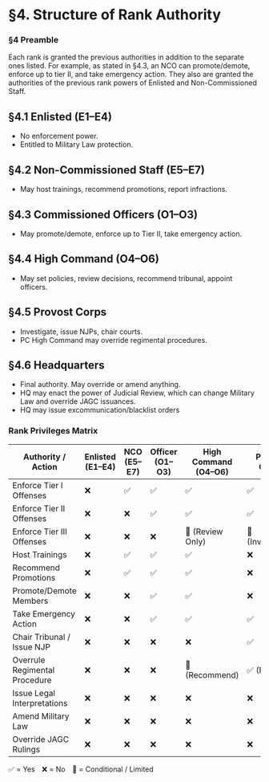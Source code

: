 # §4. Structure of Rank Authority

### §4 Preamble
Each rank is granted the previous authorities in addition to the separate ones listed. For example, as stated in §4.3,
an NCO can promote/demote, enforce up to tier II, and take emergency action. They also are granted the authorities of the previous
rank powers of Enlisted and Non-Commissioned Staff.

## §4.1 Enlisted (E1–E4)
- No enforcement power.
- Entitled to Military Law protection.

## §4.2 Non-Commissioned Staff (E5–E7)
- May host trainings, recommend promotions, report infractions.

## §4.3 Commissioned Officers (O1–O3)
- May promote/demote, enforce up to Tier II, take emergency action.

## §4.4 High Command (O4–O6)
- May set policies, review decisions, recommend tribunal, appoint officers.

## §4.5 Provost Corps
- Investigate, issue NJPs, chair courts.
- PC High Command may override regimental procedures.

## §4.6 Headquarters
- Final authority. May override or amend anything.
- HQ may enact the power of Judicial Review, which can change Military Law and override JAGC issuances.
- HQ may issue excommunication/blacklist orders

### Rank Privileges Matrix

| Authority / Action              | Enlisted (E1–E4) | NCO (E5–E7) | Officer (O1–O3) | High Command (O4–O6) | Provost Corps | Headquarters |
|--------------------------------|------------------|-------------|-----------------|----------------------|---------------|--------------|
| Enforce Tier I Offenses        | ❌               | ✅          | ✅              | ✅                   | ✅            | ✅           |
| Enforce Tier II Offenses       | ❌               | ❌          | ✅              | ✅                   | ✅            | ✅           |
| Enforce Tier III Offenses      | ❌               | ❌          | ❌              | 🔶 (Review Only)     | 🔶 (Investigate) | ✅         |
| Host Trainings                 | ❌               | ✅          | ✅              | ✅                   | ❌            | ❌           |
| Recommend Promotions           | ❌               | ✅          | ✅              | ✅                   | ❌            | ❌           |
| Promote/Demote Members         | ❌               | ❌          | ✅              | ✅                   | ❌            | ✅           |
| Take Emergency Action          | ❌               | ❌          | ✅              | ✅                   | ✅            | ✅           |
| Chair Tribunal / Issue NJP     | ❌               | ❌          | ❌              | ❌                   | ✅            | ✅           |
| Overrule Regimental Procedure  | ❌               | ❌          | ❌              | 🔶 (Recommend)       | ✅ (PC HC)    | ✅           |
| Issue Legal Interpretations    | ❌               | ❌          | ❌              | ❌                   | ❌            | ✅ / JAGC     |
| Amend Military Law             | ❌               | ❌          | ❌              | ❌                   | ❌            | ✅           |
| Override JAGC Rulings          | ❌               | ❌          | ❌              | ❌                   | ❌            | ✅           |

✅ = Yes ❌ = No 🔶 = Conditional / Limited